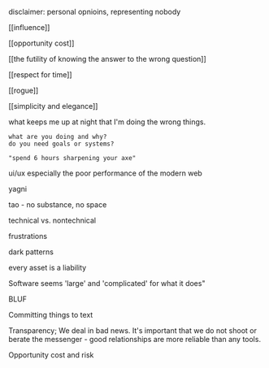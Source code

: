 disclaimer: personal opnioins, representing nobody

[[influence]]

[[opportunity cost]]

[[the futility of knowing the answer to the wrong question]]

[[respect for time]]

[[rogue]]

[[simplicity and elegance]]

what keeps me up at night
	that I'm doing the wrong things.


	what are you doing and why?
	do you need goals or systems?

	"spend 6 hours sharpening your axe"


ui/ux especially the poor performance of the modern web

yagni

tao - no substance, no space

technical vs. nontechnical

frustrations

dark patterns


every asset is a liability

Software seems 'large' and 'complicated' for what it does"

BLUF

Committing things to text

Transparency; We deal in bad news. It's important that we do not shoot or berate the messenger - good relationships are more reliable than any tools.

Opportunity cost and risk
